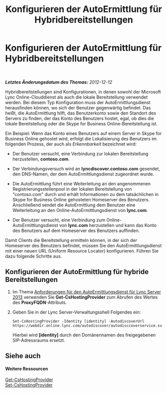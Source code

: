 ﻿---
title: Konfigurieren der AutoErmittlung für Hybridbereitstellungen
TOCTitle: Konfigurieren der AutoErmittlung für Hybridbereitstellungen
ms:assetid: ca605e62-181c-42ca-80a1-e37e610f8277
ms:mtpsurl: https://technet.microsoft.com/de-de/library/JJ945653(v=OCS.15)
ms:contentKeyID: 52056455
ms.date: 05/19/2016
mtps_version: v=OCS.15
ms.translationtype: HT
---

# Konfigurieren der AutoErmittlung für Hybridbereitstellungen

 

_**Letztes Änderungsdatum des Themas:** 2012-12-12_

Hybridbereitstellungen sind Konfigurationen, in denen sowohl der Microsoft Lync Online-Clouddienst als auch die lokale Bereitstellung verwendet werden. Bei diesem Typ Konfiguration muss der AutoErmittlungsdienst herausfinden können, wo sich der Benutzer gegenwärtig befindet. Das heißt, die AutoErmittlung hilft, das Benutzerkonto sowie den Standort des Servers zu finden, der das Konto des Benutzers hostet, egal, ob dies die lokale Bereitstellung oder die Skype for Business Online-Bereitstellung ist.

Ein Beispiel: Wenn das Konto eines Benutzers auf einem Server in Skype for Business Online gehostet wird, erfolgt die Lokalisierung des Benutzers im folgenden Prozess, der auch als *Erkennbarkeit* bezeichnet wird:

  - Der Benutzer versucht, eine Verbindung zur lokalen Bereitstellung herzustellen, **contoso.com**.

  - Der Verbindungsversuch wird an **lyncdiscover.contoso.com** gesendet, den DNS-Namen, der dem AutoErmittlungsdienst zugeordnet wurde.

  - Die AutoErmittlung führt eine Weiterleitung an den angenommenen Registrierungsstellenpool in der lokalen Bereitstellung von "contoso.com" durch und erhält Informationen zu dem tatsächlichen in Skype for Business Online gehosteten Homeserver des Benutzers. Anschließend sendet die AutoErmittlung dem Benutzer eine Weiterleitung an den Online-AutoErmittlungsdienst von **lync.com**.

  - Der Benutzer versucht, eine Verbindung zum Online-AutoErmittlungsdienst von **lync.com** herzustellen und kann das Konto des Benutzers auf dem Homeserver des Benutzers auffinden.

Damit Clients die Bereitstellung ermitteln können, in der sich der Homeserver des Benutzers befindet, müssen Sie den AutoErmittlungsdienst mit einer neuen URL (Uniform Resource Locator) konfigurieren. Führen Sie dazu folgende Schritte aus.

## Konfigurieren der AutoErmittlung für hybride Bereitstellungen

1.  Im Thema [Anforderungen für den AutoErmittlungsdienst für Lync Server 2013](lync-server-2013-autodiscover-service-requirements.md) verwenden Sie **Get-CsHostingProvider** zum Abrufen des Wertes des **ProxyFQDN**-Attributs.

2.  Geben Sie in der Lync Server-Verwaltungsshell Folgendes ein:
    
        Set-CsHostingProvider -Identity [identity] -AutodiscoverUrl https://webdir.online.lync.com/autodiscover/autodisccoverservice.svc/root
    
    Hierbei wird **\[identity\]** durch den Domänennamen des freigegebenen SIP-Adressraums ersetzt.

## Siehe auch

#### Weitere Ressourcen

[Get-CsHostingProvider](get-cshostingprovider.md)  
[Set-CsHostingProvider](set-cshostingprovider.md)

